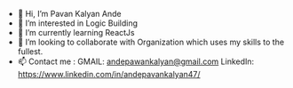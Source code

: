 - 👋 Hi, I’m Pavan Kalyan Ande
- 👀 I’m interested in Logic Building
- 🌱 I’m currently learning ReactJs
- 💞️ I’m looking to collaborate with Organization which uses my skills to the fullest.
- 📫 Contact me :     GMAIL: andepawankalyan@gmail.com  LinkedIn: https://www.linkedin.com/in/andepavankalyan47/

